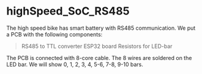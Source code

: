 # highSpeed_SoC_RS485
The high speed bike has smart battery with RS485 communication. We put a PCB with the following components:
  >RS485 to TTL converter
  >ESP32 board
  >Resistors for LED-bar

The PCB is connected with 8-core cable. The 8 wires are soldered on the LED bar.
We will show 0, 1, 2, 3, 4, 5-6, 7-8, 9-10 bars. 
